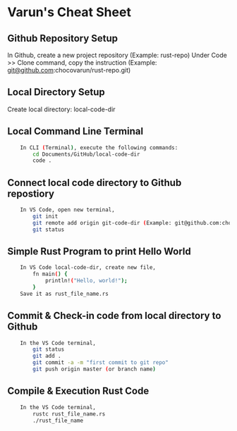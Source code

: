 # Varun's Cheat Sheet 

## Github Repository Setup

In Github, create a new project repository (Example: rust-repo)
Under Code >> Clone command, copy the instruction (Example: git@github.com:chocovarun/rust-repo.git)

## Local Directory Setup

Create local directory: local-code-dir

## Local Command Line Terminal

```bash
    In CLI (Terminal), execute the following commands:
        cd Documents/GitHub/local-code-dir
        code .
```

## Connect local code directory to Github repostiory

```bash
    In VS Code, open new terminal,
        git init
        git remote add origin git-code-dir (Example: git@github.com:chocovarun/rust-repo.git)
        git status
```

## Simple Rust Program to print Hello World

```bash
    In VS Code local-code-dir, create new file,
        fn main() {
            println!("Hello, world!");
        }
    Save it as rust_file_name.rs
```

## Commit & Check-in code from local directory to Github

```bash
    In the VS Code terminal,
        git status
        git add .
        git commit -a -m "first commit to git repo"
        git push origin master (or branch name)
```

## Compile & Execution Rust Code

```bash
    In the VS Code terminal,
        rustc rust_file_name.rs
        ./rust_file_name
```
